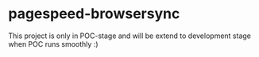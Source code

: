 # pagespeed-browsersync

This project is only in POC-stage and will be extend to development stage when POC runs smoothly :)
